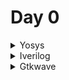 # Day 0
<details>  
<summary>  
Yosys  
    
</summary>  

    
I installed Yosys using following commands:  
```
$ git clone https://github.com/YosysHQ/yosys.git  
$ cd yosys-master   
$ sudo apt install make (If make is not installed please install it)  
$ sudo apt-get install build-essential clang bison flex \  
    libreadline-dev gawk tcl-dev libffi-dev git \  
    graphviz xdot pkg-config python3 libboost-system-dev \  
    libboost-python-dev libboost-filesystem-dev zlib1g-dev  
$ make config-gcc  
$ make   
$ sudo make install
```

Below is the screenshot showing successful installation and launch:  

![Screenshot from 2023-07-31 09-49-23](https://github.com/Lasya-G/Lasya-iiitb-ASIC/assets/140998582/c6031ebd-ee60-40c7-8327-88f82ef83f41)  
</details>

<details>
    <summary>  
        Iverilog  
    </summary>  

I installed verilog using following command: 
```
sudo apt-get install iverilog  
```
Below is the screenhot showing successful installation and launch:  
![Screenshot from 2023-07-31 09-50-00](https://github.com/Lasya-G/Lasya-iiitb-ASIC/assets/140998582/ac36da4e-6f33-47f0-8166-68141b26487f)  
</details> 

<details>
<summary>  
    Gtkwave
</summary>
    
I installed gtkwave using following commands: 
```
sudo apt install gtkwave  
```
Below is the screenshot showing successful installation and launch:  
![Screenshot from 2023-07-31 09-51-21](https://github.com/Lasya-G/Lasya-iiitb-ASIC/assets/140998582/865eae3a-149a-4fe6-89bf-9069cc70f48b)  

</details>








